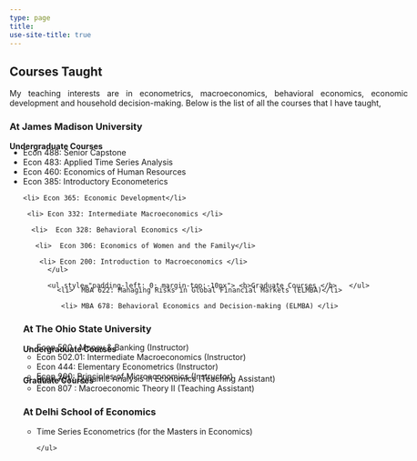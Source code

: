 ```yaml
---
type: page
title:
use-site-title: true
---
```


<style>

.content {width: 940px }


/* Smartphones (portrait and landscape) ----------- */
@media only screen 
and (min-device-width : 320px) 
and (max-device-width : 480px) {
/* Styles */

.content {width :300px;  !important;}

}


/* ipad (portrait and landscape) ----------- */
@media only screen 
and (min-device-width : 768px) 
and (max-device-width : 1024px) {
/* Styles */

.content {width :700px;  !important;}

}


/* Create two unequal columns that floats next to each other */
.column {
  float: left;
  padding: 20px;
}





.left {
  width: 45%;
}

.right {
  width: 55%;
}

/* Clear floats after the columns */
.row:after {
  content: "";
  display: table;
  clear: both;
}



</style>
<div class="content">


 <h2>Courses Taught</h2>

<p  style="text-align: justify; word-spacing: inter-word;"> My teaching interests are in econometrics, macroeconomics, behavioral economics, economic development and household decision-making. Below is the list of all the courses that I have taught, </p> 


 <h3> At James Madison University </h3>

 <ul style="padding-left: 0"> <b>Undergraduate Courses </b> </ul>
<ul style="margin-top:-20px">

 <li>Econ 488: Senior Capstone	   </li>

 <li> Econ 483: Applied Time Series Analysis </li>


  <li> Econ 460: Economics of Human Resources  </li>

   <li> Econ 385: Introductory Econometerics </li>

    <li> Econ 365: Economic Development</li>

	 <li> Econ 332: Intermediate Macroeconomics </li>

	  <li>  Econ 328: Behavioral Economics </li>

	   <li>  Econ 306: Economics of Women and the Family</li>

	    <li> Econ 200: Introduction to Macroeconomics </li>
		  </ul>

		  <ul style="padding-left: 0; margin-top:-10px"> <b>Graduate Courses </b>   </ul>	
<ul style="margin-top:-20px">

		 <li>  MBA 622: Managing Risks in Global Financial Markets (ELMBA)</li>

		  <li> MBA 678: Behavioral Economics and Decision-making (ELMBA) </li>

</ul>


  <h3> At The Ohio State University </h3>
 <ul style="padding-left: 0"> <b>Undergraduate Courses </b> </ul>
<ul style="margin-top:-20px">
    <li> Econ 520 : Money & Banking (Instructor) </li>
  <li> Econ 502.01: Intermediate Macroeconomics (Instructor) </li>
  <li> Econ 444: Elementary Econometrics (Instructor) </li>
  <li> Econ 200: Principles of Microeconomics (Instructor) </li>
  </ul>


<ul style="padding-left: 0; margin-top:-10px"> <b>Graduate Courses </b>   </ul>	
<ul style="margin-top:-20px">
    <li> Econ 701 : Dynamic Analysis in Economics (Teaching Assistant) </li>
	<li> Econ 807 : Macroeconomic Theory II (Teaching Assistant) </li>
</ul>


  
  <h3> At Delhi School of Economics </h3>
   <ul>
  <li> Time Series Econometrics (for the Masters in Economics) </li>
  
    </ul>

</div>